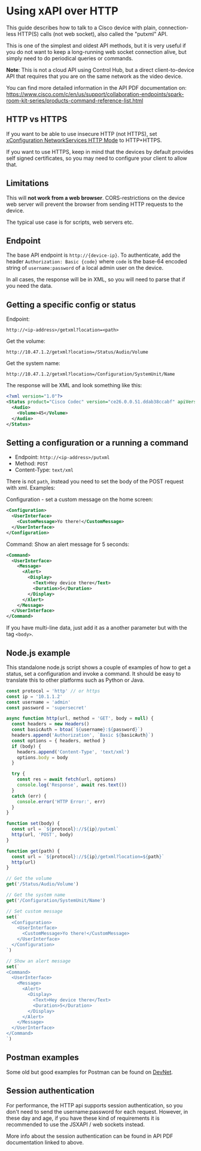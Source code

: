 # Using xAPI over HTTP

This guide describes how to talk to a Cisco device with plain, connection-less HTTP(S) calls (not web socket), also called
the "putxml" API.

This is one of the simplest and oldest API methods, but it is very useful if you do not want to keep a long-running web socket connection
alive, but simply need to do periodical queries or commands.

**Note**: This is not a cloud API using Control Hub, but a direct client-to-device API that requires that you are on the same
network as the video device.

You can find more detailed information in the API PDF documentation on:
https://www.cisco.com/c/en/us/support/collaboration-endpoints/spark-room-kit-series/products-command-reference-list.html

## HTTP vs HTTPS

If you want to be able to use insecure HTTP (not HTTPS), set [xConfiguration NetworkServices HTTP Mode](https://roomos.cisco.com/xapi/Configuration.NetworkServices.HTTP.Mode/) to HTTP+HTTPS.

If you want to use HTTPS, keep in mind that the devices by default provides self signed certificates, so you may need to configure your client to allow that.

## Limitations

This will **not work from a web browser**. CORS-restrictions on the device web server will prevent the browser
from sending HTTP requests to the device.

The typical use case is for scripts, web servers etc.

## Endpoint

The base API endpoint is `http://{device-ip}`. To authenticate, add the header `Authorization: Basic {code}` where `code` is
the base-64 encoded string of `username:password` of a local admin user on the device.

In all cases, the response will be in XML, so you will need to parse that if you need the data.

## Getting a specific config or status

Endpoint:

`http://<ip-address>/getxml?location=<path>`

Get the volume:

`http://10.47.1.2/getxml?location=/Status/Audio/Volume`

Get the system name:

`http://10.47.1.2/getxml?location=/Configuration/SystemUnit/Name`

The response will be XML and look something like this:

```xml
<?xml version="1.0"?>
<Status product="Cisco Codec" version="ce26.0.0.51.ddab38ccabf" apiVersion="4">
  <Audio>
    <Volume>45</Volume>
  </Audio>
</Status>
```

## Setting a configuration or a running a command

* Endpoint: `http://<ip-address>/putxml`
* Method: `POST`
* Content-Type: `text/xml`

There is not `path`, instead you need to set the body of the POST request with xml. Examples:

Configuration - set a custom message on the home screen:

```xml
<Configuration>
  <UserInterface>
    <CustomMessage>Yo there!</CustomMessage>
  </UserInterface>
</Configuration>
```

Command: Show an alert message for 5 seconds:

```xml
<Command>
  <UserInterface>
    <Message>
      <Alert>
        <Display>
          <Text>Hey device there</Text>
          <Duration>5</Duration>
        </Display>
      </Alert>
    </Message>
  </UserInterface>
</Command>
```

If you have multi-line data, just add it as a another parameter but with the tag `<body>`.

## Node.js example

This standalone node.js script shows a couple of examples of how to get a status, set a configuration and invoke a command.
It should be easy to translate this to other platforms such as Python or Java.

```js
const protocol = 'http' // or https
const ip = '10.1.1.2'
const username = 'admin'
const password = 'supersecret'

async function http(url, method = 'GET', body = null) {
  const headers = new Headers()
  const basicAuth = btoa(`${username}:${password}`)
  headers.append('Authorization', `Basic ${basicAuth}`)
  const options = { headers, method }
  if (body) {
    headers.append('Content-Type', 'text/xml')
    options.body = body
  }

  try {
    const res = await fetch(url, options)
    console.log('Response', await res.text())
  }
  catch (err) {
    console.error('HTTP Error:', err)
  }
}

function set(body) {
  const url = `${protocol}://${ip}/putxml`
  http(url, 'POST', body)
}

function get(path) {
  const url = `${protocol}://${ip}/getxml?location=${path}`
  http(url)
}

// Get the volume
get('/Status/Audio/Volume')

// Get the system name
get('/Configuration/SystemUnit/Name')

// Set custom message
set(`
  <Configuration>
    <UserInterface>
      <CustomMessage>Yo there!</CustomMessage>
    </UserInterface>
  </Configuration>
`)

// Show an alert message
set(`
<Command>
  <UserInterface>
    <Message>
      <Alert>
        <Display>
          <Text>Hey device there</Text>
          <Duration>5</Duration>
        </Display>
      </Alert>
    </Message>
  </UserInterface>
</Command>
`)
```

## Postman examples

Some old but good examples for Postman can be found on [DevNet](https://github.com/CiscoDevNet/postman-xapi).

## Session authentication

For performance, the HTTP api supports session authentication, so you don't need to send the username:password for each request. However,
in these day and age, if you have these kind of requirements it is recommended to use the JSXAPI / web sockets instead.

More info about the session authentication can be found in API PDF documentation linked to above.
